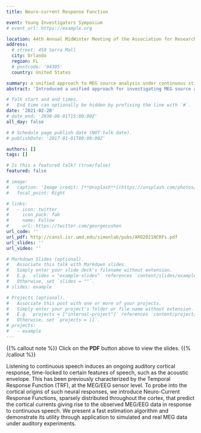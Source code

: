 ```yaml
---
title: Neuro-current Response Function

event: Young Investigators Symposium 
# event_url: https://example.org

location: 44th Annual MidWinter Meeting of the Association for Research in Otolaryngology (ARO)
address:
  # street: 450 Serra Mall
  city: Orlando
  region: FL
  # postcode: '94305'
  country: United States

summary: a unified approach to MEG source analysis under continuous stimuli paradigm.
abstract: 'Introduced a unified approach for investigating MEG source analysis under continuous stimuli paradigm'

# Talk start and end times.
#   End time can optionally be hidden by prefixing the line with `#`.
date: '2021-02-20'
# date_end: '2030-06-01T15:00:00Z'
all_day: false

# # Schedule page publish date (NOT talk date).
# publishDate: '2017-01-01T00:00:00Z'

authors: []
tags: []

# Is this a featured talk? (true/false)
featured: false

# image:
#   caption: 'Image credit: [**Unsplash**](https://unsplash.com/photos/bzdhc5b3Bxs)'
#   focal_point: Right

# links:
#   - icon: twitter
#     icon_pack: fab
#     name: Follow
#     url: https://twitter.com/georgecushen
url_code: ''
url_pdf: http://cansl.isr.umd.edu/simonlab/pubs/ARO2021NCRFs.pdf
url_slides: ''
url_video: ''

# Markdown Slides (optional).
#   Associate this talk with Markdown slides.
#   Simply enter your slide deck's filename without extension.
#   E.g. `slides = "example-slides"` references `content/slides/example-slides.md`.
#   Otherwise, set `slides = ""`.
# slides: example

# Projects (optional).
#   Associate this post with one or more of your projects.
#   Simply enter your project's folder or file name without extension.
#   E.g. `projects = ["internal-project"]` references `content/project/deep-learning/index.md`.
#   Otherwise, set `projects = []`.
# projects:
#   - example
---
```


{{% callout note %}}
Click on the **PDF** button above to view the slides.
{{% /callout %}}

Listening to continuous speech induces an ongoing auditory cortical response, time-locked to certain features of speech, such as the acoustic envelope. This has been previously characterized by the Temporal Response Function (TRF), at the MEG/EEG sensor level. To probe into the cortical origins of such neural responses, we introduce Neuro-Current Response Functions, sparsely distributed throughout the cortex, that predict the cortical currents giving rise to the observed MEG/EEG data in response to continuous speech. We present a fast estimation algorithm and demonstrate its utility through application to simulated and real MEG data under auditory experiments.